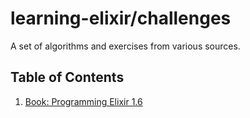 # learning-elixir/challenges

A set of algorithms and exercises from various sources.

## Table of Contents

1. [Book: Programming Elixir 1.6](./1650382384-programming-elixir-1.6/)
